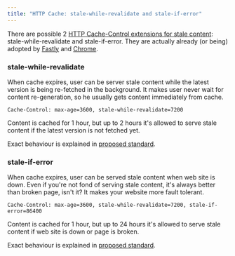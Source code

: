 ```yaml
---
title: "HTTP Cache: stale-while-revalidate and stale-if-error"
---
```


There are possible 2 [HTTP Cache-Control extensions for stale content][rfc5861]:
stale-while-revalidate and stale-if-error. They are actually already (or being)
adopted by [Fastly][fastly] and [Chrome](chrome).

### stale-while-revalidate

When cache expires, user can be server stale content while the latest version is being
re-fetched in the background. It makes user never wait for content re-generation, so he
usually gets content immediately from cache.

    Cache-Control: max-age=3600, stale-while-revalidate=7200

Content is cached for 1 hour, but up to 2 hours it's allowed to serve stale content
if the latest version is not fetched yet.

Exact behaviour is explained in [proposed standard](http://tools.ietf.org/html/rfc5861#section-3).

### stale-if-error

When cache expires, user can be served stale content when web site is down. Even if
you're not fond of serving stale content, it's always better than broken page, isn't it?
It makes your website more fault tolerant.

    Cache-Control: max-age=3600, stale-while-revalidate=7200, stale-if-error=86400

Content is cached for 1 hour, but up to 24 hours it's allowed to serve stale content
if web site is down or page is broken.

Exact behaviour is explained in [proposed standard](http://tools.ietf.org/html/rfc5861#section-4).


[rfc5861]: http://tools.ietf.org/html/rfc5861
[fastly]: http://www.fastly.com/blog/stale-while-revalidate/
[chrome]: https://code.google.com/p/chromium/issues/detail?id=348877
